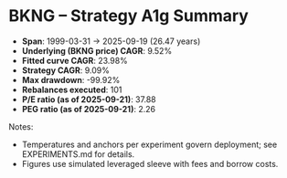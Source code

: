 # BKNG – Strategy A1g Summary

- **Span**: 1999-03-31 → 2025-09-19 (26.47 years)
- **Underlying (BKNG price) CAGR**: 9.52%
- **Fitted curve CAGR**: 23.98%
- **Strategy CAGR**: 9.09%
- **Max drawdown**: -99.92%
- **Rebalances executed**: 101
- **P/E ratio (as of 2025-09-21)**: 37.88
- **PEG ratio (as of 2025-09-21)**: 2.26

Notes:

- Temperatures and anchors per experiment govern deployment; see EXPERIMENTS.md for details.
- Figures use simulated leveraged sleeve with fees and borrow costs.

